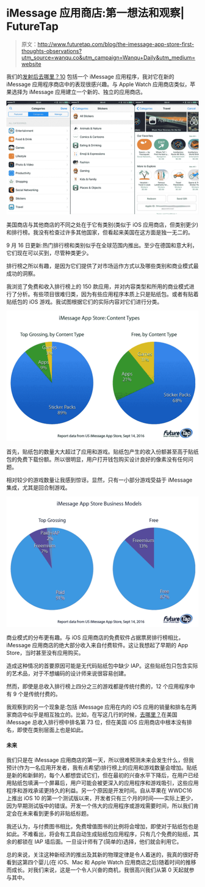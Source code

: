 # iMessage 应用商店:第一想法和观察| FutureTap

> 原文：<http://www.futuretap.com/blog/the-imessage-app-store-first-thoughts-observations?utm_source=wanqu.co&utm_campaign=Wanqu+Daily&utm_medium=website>



我们的[发射后去哪里？10](/blog/where-to-for-imessage-included-in-version-10/) 包括一个 iMessage 应用程序，我对它在新的 iMessage 应用程序商店中的表现很感兴趣。与 Apple Watch 应用商店类似，苹果选择为 iMessage 应用建立一个新的、独立的应用商店。

![IMessage App Store](img/e10b5d4cdebc8229260f745a86e0b424.png)

美国商店与其他商店的不同之处在于它有类别(类似于 iOS 应用商店，但类别更少)和排行榜。我没有检查过许多其他国家，但看起来美国在这方面是独一无二的。

9 月 16 日更新:热门排行榜和类别似乎在全球范围内推出。至少在德国和意大利，它们现在可以买到，尽管种类更少。

排行榜之所以有趣，是因为它们提供了对市场运作方式以及哪些类别和商业模式最成功的洞察。

我浏览了免费和收入排行榜上的 150 款应用，并对内容类型和所用的商业模式进行了分析。有些项目很难归类，因为有些应用程序本质上只是贴纸包。或者有贴着贴纸包的 iOS 游戏。我试图根据它们的实际内容对它们进行分类。

![iMessage App Store Content Types](img/bb93f06330ce41c8f95f4ef56986f16a.png)

首先，贴纸包的数量大大超过了应用和游戏。贴纸包产生的收入份额甚至高于贴纸包的免费下载份额。所以很明显，用户打开钱包购买设计良好的像素没有任何问题。

相对较少的游戏数量让我感到惊讶。显然，只有一小部分游戏受益于 iMessage 集成，尤其是回合制游戏。

![iMessage App Store Business Models](img/a5089dd6be09973b2da36e136b7baa30.png)

商业模式的分布更有趣。与 iOS 应用商店的免费软件占据票房排行榜相比，iMessage 应用商店的绝大部分收入来自付费软件。这让我想起了早期的 App Store，当时甚至没有应用购买。

造成这种情况的首要原因可能是无代码贴纸包中缺少 IAP。这些贴纸包只包含实际的艺术品，对于不想编码的设计师来说很容易创建。

然而，即使是总收入排行榜上四分之三的游戏都是传统付费的，12 个应用程序中有 9 个是传统付费的。

我观察到的另一个现象是:包括 iMessage 应用在内的 iOS 应用的销量和排名在两家商店中似乎是相互独立的。比如，在写这几行的时候，[去哪里？](/whereto/download-imessage)在美国 iMessage 总收入排行榜中排名第 73 位，但在美国 iOS 应用商店中根本没有排名，即使在类别层面上也是如此。

#### 未来

我们只是在 iMessage 应用商店的第一天，所以很难预测未来会发生什么，但我预计(作为一名应用开发者，我有点希望)排行榜上的应用和游戏数量会增加。贴纸是新的和新鲜的，每个人都想尝试它们，但在最初的兴奋水平下降后，在用户已经用贴纸包填满一个屏幕后，用户可能会被更深入的应用程序和游戏吸引，这些应用程序和游戏承诺更持久的利益。另一个原因是开发时间。自从苹果在 WWDC16 上推出 iOS 10 的第一个测试版以来，开发者只有三个月的时间——实际上更少，因为早期测试版中的错误。开发一个伟大的应用程序或游戏需要时间，所以我们肯定会在未来看到更多的非贴纸标题。

我还认为，与付费图书相比，免费增值图书的比例将会增加，即使对于贴纸包也是如此。不难看出，将会有工具自动生成贴纸包应用程序，只有几个免费的贴纸，其余的都锁在 IAP 墙后面。一旦设计师有了(简单的)选择，他们就会利用它。

总的来说，关注这种新经济的推出及其新的物理定律是令人着迷的，我真的很好奇看到这第四个婴儿(在 iOS、Mac 和 Apple Watch 应用商店之后)随着时间的推移而成长。对我们来说，这是一个令人兴奋的商机，我很高兴我们从第 0 天起就参与其中。

